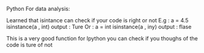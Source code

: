 Python For  data analysis:

Learned that isintance can check if your code is right or not 
E.g :
    a = 4.5 
    isinstance(a , int)
  output : Ture
Or :
  a = int
  isinstance(a , iny)
 output : flase

This is a very good function for Ipython 
 you can check if you thoughs of the code is ture of not

 
